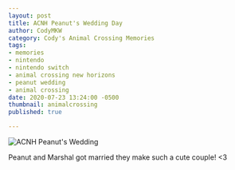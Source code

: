```yaml
---
layout: post
title: ACNH Peanut's Wedding Day
author: CodyMKW
category: Cody's Animal Crossing Memories
tags:
- memories
- nintendo
- nintendo switch
- animal crossing new horizons
- peanut wedding
- animal crossing
date: 2020-07-23 13:24:00 -0500
thumbnail: animalcrossing
published: true

---
```

![ACNH Peanut's Wedding](https://pbs.twimg.com/media/EdoJwZWUwAAtOFd?format=jpg&name=large)

Peanut and Marshal got married they make such a cute couple! <3
